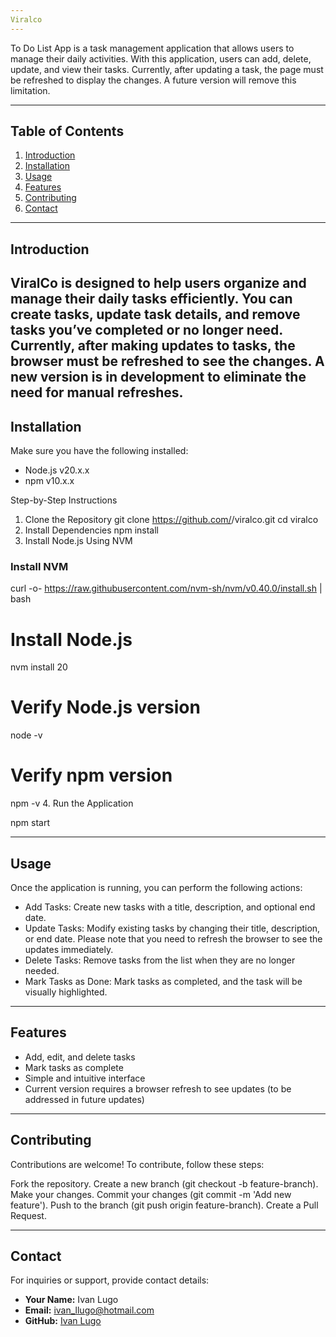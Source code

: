 ```yaml
---
Viralco
---
```


To Do List App is a task management application that allows users to manage their daily activities. With this application, users can add, delete, update, and view their tasks. Currently, after updating a task, the page must be refreshed to display the changes. A future version will remove this limitation.

---

## Table of Contents
1. [Introduction](#introduction)
2. [Installation](#installation)
3. [Usage](#usage)
4. [Features](#features)
5. [Contributing](#contributing)
6. [Contact](#contact)

---
Introduction
---
ViralCo is designed to help users organize and manage their daily tasks efficiently. You can create tasks, update task details, and remove tasks you’ve completed or no longer need. Currently, after making updates to tasks, the browser must be refreshed to see the changes. A new version is in development to eliminate the need for manual refreshes.
---
Installation
---
Make sure you have the following installed:

- Node.js v20.x.x
- npm v10.x.x

Step-by-Step Instructions
1. Clone the Repository
git clone https://github.com/<your-username>/viralco.git
cd viralco
2. Install Dependencies
npm install
3. Install Node.js Using NVM
### Install NVM
curl -o- https://raw.githubusercontent.com/nvm-sh/nvm/v0.40.0/install.sh | bash

# Install Node.js
nvm install 20

# Verify Node.js version
node -v

# Verify npm version
npm -v
4. Run the Application

npm start

---
Usage
---
Once the application is running, you can perform the following actions:

- Add Tasks: Create new tasks with a title, description, and optional end date.
- Update Tasks: Modify existing tasks by changing their title, description, or end date. Please note that you need to refresh the browser to see the updates immediately.
- Delete Tasks: Remove tasks from the list when they are no longer needed.
- Mark Tasks as Done: Mark tasks as completed, and the task will be visually highlighted.
---
Features
---
- Add, edit, and delete tasks
- Mark tasks as complete
- Simple and intuitive interface
- Current version requires a browser refresh to see updates (to be addressed in future updates)
---
Contributing
---
Contributions are welcome! To contribute, follow these steps:

Fork the repository.
Create a new branch (git checkout -b feature-branch).
Make your changes.
Commit your changes (git commit -m 'Add new feature').
Push to the branch (git push origin feature-branch).
Create a Pull Request.

---
Contact
---
For inquiries or support, provide contact details:
- **Your Name:** Ivan Lugo
- **Email:** ivan_llugo@hotmail.com
- **GitHub:** [Ivan Lugo](https://github.com/<your-github-username>)
